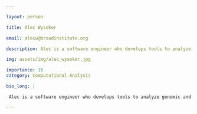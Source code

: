 ```yaml
---

layout: person

title: Alec Wysoker

email: alecw@broadinstitute.org

description: Alec is a software engineer who develops tools to analyze genomic and transcriptomic data.

img: assets/img/alec_wysoker.jpg

importance: 16
category: Computational Analysis

bio_long: |

 Alec is a software engineer who develops tools to analyze genomic and transcriptomic data.

---
```


